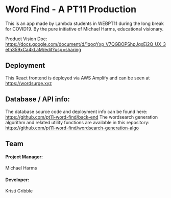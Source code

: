 # Word Find - A PT11 Production

This is an app made by Lambda students in WEBPT11 during the long break for COVID19. By the pure initiative of Michael Harms, educational visionary.

Product Vision Doc: https://docs.google.com/document/d/1qoqYxp_V7QGBOPShpJqxEj2Q_UX_3eth359xCa4kLaM/edit?usp=sharing

## Deployment

This React frontend is deployed via AWS Amplify and can be seen at https://wordsurge.xyz

## Database / API info:

The database source code and deployment info can be found here: https://github.com/pt11-word-find/back-end
The wordsearch generation algorithm and related utility functions are available in this repository: https://github.com/pt11-word-find/wordsearch-generation-algo

## Team

#### Project Manager:

Michael Harms

#### Developer:

Kristi Gribble
